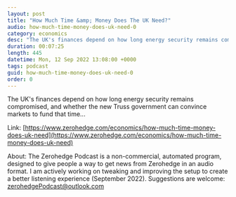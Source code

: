 ```yaml
---
layout: post
title: "How Much Time &amp; Money Does The UK Need?"
audio: how-much-time-money-does-uk-need-0
category: economics
desc: "The UK's finances depend on how long energy security remains compromised, and whether the new Truss government can convince markets to fund that time..."
duration: 00:07:25
length: 445
datetime: Mon, 12 Sep 2022 13:08:00 +0000
tags: podcast
guid: how-much-time-money-does-uk-need-0
order: 0
---
```

The UK's finances depend on how long energy security remains compromised, and whether the new Truss government can convince markets to fund that time...

Link: [https://www.zerohedge.com/economics/how-much-time-money-does-uk-need](https://www.zerohedge.com/economics/how-much-time-money-does-uk-need)

About: The Zerohedge Podcast is a non-commercial, automated program, designed to give people a way to get news from Zerohedge in an audio format.  I am actively working on tweaking and improving the setup to create a better listening experience (September 2022).  Suggestions are welcome: [zerohedgePodcast@outlook.com](mailto:zerohedgePodcast@outlook.com)